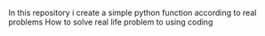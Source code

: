 In this repository i create a simple python function according to real problems
How to solve real life problem to using coding
